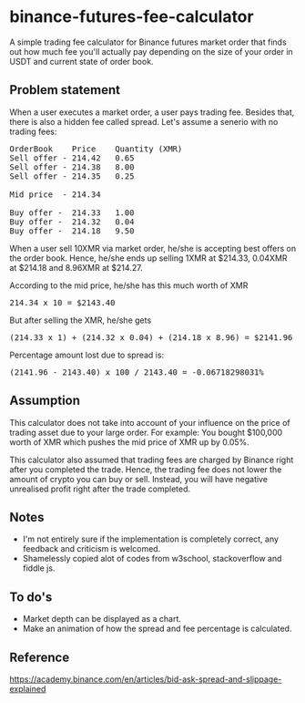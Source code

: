 # binance-futures-fee-calculator
A simple trading fee calculator for Binance futures market order that finds out how much fee you'll actually pay depending on the size of your order in USDT and current state of order book.


## Problem statement
When a user executes a market order, a user pays trading fee. Besides that, there is also a hidden fee called spread.
Let's assume a senerio with no trading fees:
<pre>
OrderBook    Price    Quantity (XMR)  
Sell offer - 214.42   0.65  
Sell offer - 214.38   8.00  
Sell offer - 214.35   0.25  

Mid price  - 214.34

Buy offer -  214.33   1.00  
Buy offer -  214.32   0.04  
Buy offer -  214.18   9.50  
</pre>

When a user sell 10XMR via market order, he/she is accepting best offers on the order book.
Hence, he/she ends up selling 1XMR at $214.33, 0.04XMR at $214.18 and 8.96XMR at $214.27.

According to the mid price, he/she has this much worth of XMR
<pre>
214.34 x 10 = $2143.40
</pre>

But after selling the XMR, he/she gets
<pre>
(214.33 x 1) + (214.32 x 0.04) + (214.18 x 8.96) = $2141.96
</pre>

Percentage amount lost due to spread is:
<pre>
(2141.96 - 2143.40) x 100 / 2143.40 = -0.06718298031%
</pre>

## Assumption
This calculator does not take into account of your influence on the price of trading asset due to your large order.
For example: You bought $100,000 worth of XMR which pushes the mid price of XMR up by 0.05%.
  
This calculator also assumed that trading fees are charged by Binance right after you completed the trade. Hence, the trading fee does not lower the amount of crypto you can buy or sell. Instead, you will have negative unrealised profit right after the trade completed.

## Notes
<ul>
  <li>I'm not entirely sure if the implementation is completely correct, any feedback and criticism is welcomed.</li>
  <li>Shamelessly copied alot of codes from w3school, stackoverflow and fiddle js.</li>
</ul>

## To do's
<ul>
  <li>Market depth can be displayed as a chart.</li>
  <li>Make an animation of how the spread and fee percentage is calculated.</li>
</ul>



## Reference
https://academy.binance.com/en/articles/bid-ask-spread-and-slippage-explained
